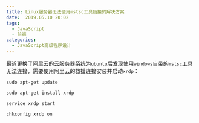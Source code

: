 ```yaml
---
title: Linux服务器无法使用mstsc工具链接的解决方案
date:  2019.05.10 20:02
tags:
  - JavaScript
  - 前端
categories:
  - JavaScript高级程序设计
---
```


最近更换了阿里云的云服务器系统为`ubuntu`后发现使用`windows`自带的`mstsc`工具无法连接，需要使用阿里云的救援连接安装并启动`xrdp`：
~~~shell
sudo apt-get update

sudo apt-get install xrdp

service xrdp start

chkconfig xrdp on
~~~
